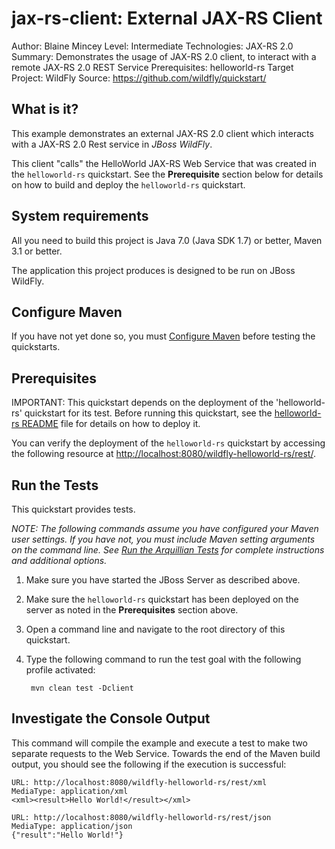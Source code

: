 jax-rs-client: External JAX-RS Client
======================
Author: Blaine Mincey
Level: Intermediate
Technologies: JAX-RS 2.0
Summary: Demonstrates the usage of JAX-RS 2.0 client, to interact with a remote JAX-RS 2.0 REST Service
Prerequisites: helloworld-rs
Target Project: WildFly
Source: <https://github.com/wildfly/quickstart/>

What is it?
-----------

This example demonstrates an external JAX-RS 2.0 client which interacts with a JAX-RS 2.0 Rest service
in *JBoss WildFly*.

This client "calls" the HelloWorld JAX-RS Web Service that was created in the `helloworld-rs` quickstart. See the **Prerequisite** section below for details on how to build and deploy the `helloworld-rs` quickstart.


System requirements
-------------------

All you need to build this project is Java 7.0 (Java SDK 1.7) or better, Maven 3.1 or better.

The application this project produces is designed to be run on JBoss WildFly.

 
Configure Maven
---------------

If you have not yet done so, you must [Configure Maven](../README.md#mavenconfiguration) before testing the quickstarts.


Prerequisites
-----------

IMPORTANT: This quickstart depends on the deployment of the 'helloworld-rs' quickstart for its test. Before running this quickstart, see the [helloworld-rs README](../helloworld-rs/README.md) file for details on how to deploy it.

You can verify the deployment of the `helloworld-rs` quickstart by accessing the following resource at <http://localhost:8080/wildfly-helloworld-rs/rest/>.

Run the Tests
-------------

This quickstart provides tests.

_NOTE: The following commands assume you have configured your Maven user settings. If you have not, you must include Maven setting arguments on the command line. See [Run the Arquillian Tests](../README.md#arquilliantests) for complete instructions and additional options._

1. Make sure you have started the JBoss Server as described above.
2. Make sure the `helloworld-rs` quickstart has been deployed on the server as noted in the **Prerequisites** section above.
3. Open a command line and navigate to the root directory of this quickstart.
4. Type the following command to run the test goal with the following profile activated:

        mvn clean test -Dclient


Investigate the Console Output
----------------------------

This command will compile the example and execute a test to make two separate requests to the Web Service.
Towards the end of the Maven build output, you should see the following if the execution is successful:

    URL: http://localhost:8080/wildfly-helloworld-rs/rest/xml
    MediaType: application/xml
    <xml><result>Hello World!</result></xml>

    URL: http://localhost:8080/wildfly-helloworld-rs/rest/json
    MediaType: application/json
    {"result":"Hello World!"}
